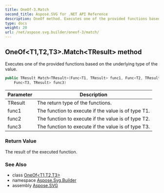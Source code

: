 ```yaml
---
title: OneOf-3.Match
second_title: Aspose.SVG for .NET API Reference
description: OneOf method. Executes one of the provided functions based on the underlying type of the value
type: docs
weight: 20
url: /net/aspose.svg.builder/oneof-3/match/
---
```

## OneOf&lt;T1,T2,T3&gt;.Match&lt;TResult&gt; method

Executes one of the provided functions based on the underlying type of the value.

```csharp
public TResult Match<TResult>(Func<T1, TResult> func1, Func<T2, TResult> func2, 
    Func<T3, TResult> func3)
```

| Parameter | Description |
| --- | --- |
| TResult | The return type of the functions. |
| func1 | The function to execute if the value is of type T1. |
| func2 | The function to execute if the value is of type T2. |
| func3 | The function to execute if the value is of type T3. |

### Return Value

The result of the executed function.

### See Also

* class [OneOf&lt;T1,T2,T3&gt;](../)
* namespace [Aspose.Svg.Builder](../../../aspose.svg.builder/)
* assembly [Aspose.SVG](../../../)
